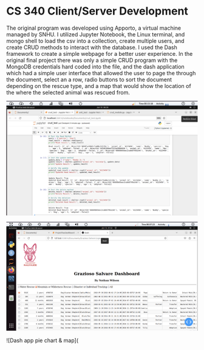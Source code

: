 # CS 340 Client/Server Development

The original program was developed using Apporto, a virtual machine managed by SNHU. I utilized Jupyter Notebook, the Linux terminal, and mongo shell to load the csv into a collection, create multiple users, and create CRUD methods to interact with the database. I used the Dash framework to create a simple webpage for a better user experience.  In the original final project there was only a simple CRUD program with the MongoDB credentials hard coded into the file, and the dash application which had a simple user interface that allowed the user to page the through the document, select an a row, radio buttons to sort the document depending on the rescue type, and a map that would show the location of the where the selected animal was rescued from.

![Original test to ensure CRUD operations worked](https://github.com/nathanwilson3/nathanwilson3.github.io/blob/main/Original%20Artifact/Original%20crud%20test.png)

![Dash app & data table](https://github.com/nathanwilson3/nathanwilson3.github.io/blob/main/Original%20Artifact/Original%20Dash%20app%201.png)

![Dash app pie chart & map](
